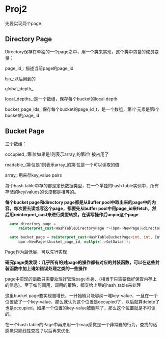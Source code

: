 # Proj2

先要实现两个page

## Directory Page

Directory保存在单独的一个page之中，用一个类来实现，这个类中包含的成员变量：

page_id_: 描述当前page的page_id

lsn_:以后用到的

global_depth_

local_depths_:是一个数组，保存每个bucket的local depth

bucket_page_ids_:保存每个bucket的page_id_t，是一个数组，第i个元素是第i个bucket的page_id

## Bucket Page

三个数组：

occupied_:第i位如果是1则表示array_的第i位 被占用了

readable_:第i位是1则表示array_的第i位是一个可以读取的值

array_:用来存key_value pairs

每个hash table中存的都是定长数据类型，在一个单独的hash table实例中，所有存储的key/values的长度都是相等的。



**每个bucket page和directory page都是从Buffer pool中取出来的page中的内容，每次要去读或写这个page，都要先从buffer pool中用page_id来fetch，然后用reinterpret_cast来进行类型转换，在读写操作后unpin这个page**

```c++
  auto directory_page =
      reinterpret_cast<HashTableDirectoryPage *>(bpm->NewPage(&directory_page_id, nullptr)->GetData());
```

```c++
  auto bucket_page = reinterpret_cast<HashTableBucketPage<int, int, IntComparator> *>(
      bpm->NewPage(&bucket_page_id, nullptr)->GetData());
```

Page作为最低层，可以先行实现



**研究page类发现：几乎所有的对page的操作都有对应的封装函数，可以在这些封装函数中加上诸如错误处理之类的一些操作**



page中实现的函数只需要处理好管理page本身，（相当于只需要做好保管内存上的信息）。至于如何调用，调用的策略，都交给上层的hash_table来处理



这里bucket page要实现自增长，一开始桶只能容纳一堆key-value，一旦在一个位置放了一个key-value，那么就认为这个位置是occupied了，以后就算delete了也是occupied。如果一个位置的key-value被删除了，那么这个位置就是不可读的。

在一个hash table的Page中再来用一个map感觉是一个非常蠢的行为，查找的话感觉只能线性查找？以后再来优化



